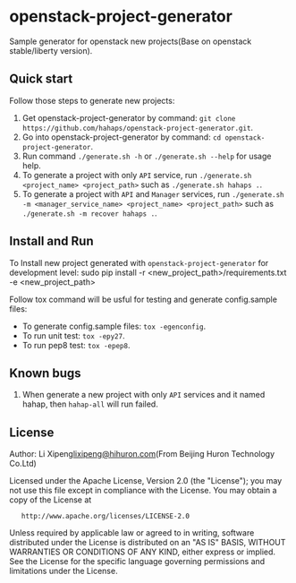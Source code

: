 # openstack-project-generator
Sample generator for openstack new projects(Base on openstack stable/liberty version).

## Quick start
Follow those steps to generate new projects:
1. Get openstack-project-generator by command: `git clone https://github.com/hahaps/openstack-project-generator.git`.
2. Go into openstack-project-generator by command: `cd openstack-project-generator`.
3. Run command `./generate.sh -h` or `./generate.sh --help` for usage help.
4. To generate a project with only `API` service, run `./generate.sh <project_name> <project_path>` such as `./generate.sh hahaps .`.
5. To generate a project with `API` and `Manager` services, run `./generate.sh -m <manager_service_name> <project_name> <project_path>` such as `./generate.sh -m recover hahaps .`.

## Install and Run
To Install new project generated with `openstack-project-generator` for development level:
  sudo pip install -r <new_project_path>/requirements.txt -e <new_project_path>

Follow tox command will be usful for testing and generate config.sample files:
* To generate config.sample files: `tox -egenconfig`.
* To run unit test: `tox -epy27`.
* To run pep8 test: `tox -epep8`.

## Known bugs
1. When generate a new project with only `API` services and it named hahap, then `hahap-all` will run failed.

## License

   Author: Li Xipeng<lixipeng@hihuron.com>(From Beijing Huron Technology Co.Ltd)

   Licensed under the Apache License, Version 2.0 (the "License");
   you may not use this file except in compliance with the License.
   You may obtain a copy of the License at

       http://www.apache.org/licenses/LICENSE-2.0

   Unless required by applicable law or agreed to in writing, software
   distributed under the License is distributed on an "AS IS" BASIS,
   WITHOUT WARRANTIES OR CONDITIONS OF ANY KIND, either express or implied.
   See the License for the specific language governing permissions and
   limitations under the License.
